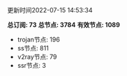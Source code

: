 更新时间2022-07-15 14:53:34

**总订阅: 73**
**总节点: 3784**
**有效节点: 1089**
- trojan节点: 196
- ss节点: 811
- v2ray节点: 79
- ssr节点: 3
